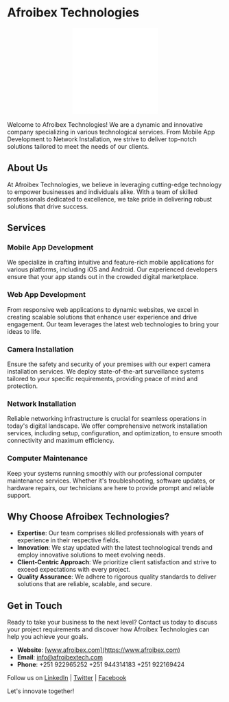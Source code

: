 # Afroibex Technologies

<p align="center">
  <img src="logo.png" alt="Afroibex Technologies Logo" width="200">
</p>

Welcome to Afroibex Technologies! We are a dynamic and innovative company specializing in various technological services. From Mobile App Development to Network Installation, we strive to deliver top-notch solutions tailored to meet the needs of our clients.

## About Us

At Afroibex Technologies, we believe in leveraging cutting-edge technology to empower businesses and individuals alike. With a team of skilled professionals dedicated to excellence, we take pride in delivering robust solutions that drive success.

## Services

### Mobile App Development

We specialize in crafting intuitive and feature-rich mobile applications for various platforms, including iOS and Android. Our experienced developers ensure that your app stands out in the crowded digital marketplace.

### Web App Development

From responsive web applications to dynamic websites, we excel in creating scalable solutions that enhance user experience and drive engagement. Our team leverages the latest web technologies to bring your ideas to life.

### Camera Installation

Ensure the safety and security of your premises with our expert camera installation services. We deploy state-of-the-art surveillance systems tailored to your specific requirements, providing peace of mind and protection.

### Network Installation

Reliable networking infrastructure is crucial for seamless operations in today's digital landscape. We offer comprehensive network installation services, including setup, configuration, and optimization, to ensure smooth connectivity and maximum efficiency.

### Computer Maintenance

Keep your systems running smoothly with our professional computer maintenance services. Whether it's troubleshooting, software updates, or hardware repairs, our technicians are here to provide prompt and reliable support.



## Why Choose Afroibex Technologies?

- **Expertise**: Our team comprises skilled professionals with years of experience in their respective fields.
- **Innovation**: We stay updated with the latest technological trends and employ innovative solutions to meet evolving needs.
- **Client-Centric Approach**: We prioritize client satisfaction and strive to exceed expectations with every project.
- **Quality Assurance**: We adhere to rigorous quality standards to deliver solutions that are reliable, scalable, and secure.

## Get in Touch

Ready to take your business to the next level? Contact us today to discuss your project requirements and discover how Afroibex Technologies can help you achieve your goals.

- **Website**: [www.afroibex.com](https://www.afroibex.com)
- **Email**: info@afroibextech.com
- **Phone**: +251 922965252
             +251 944314183
             +251 922169424 

Follow us on [LinkedIn](https://www.linkedin.com/company/afroibex-technologies) | [Twitter](https://twitter.com/afroibextech) | [Facebook](https://www.facebook.com/profile.php?id=61551890518044)

Let's innovate together!
